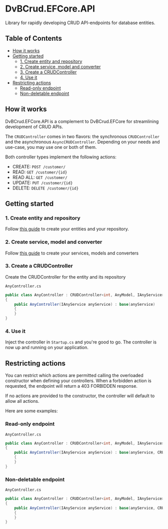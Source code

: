 ﻿# DvBCrud.EFCore.API

Library for rapidly developing CRUD API-endpoints for database entities.

## Table of Contents

- [How it works](#How-it-works)
- [Getting started](#Getting-started)
    * [1. Create entity and repository](#1.-Create-entity-and-repository)
    * [2. Create service, model and converter](#2.-Create-service,-model-and-converter)
    * [3. Create a CRUDController](#3.-Create-a-CRUDController)
    * [4. Use it](#4.-Use-it)
- [Restricting actions](#Restricting-actions)
    * [Read-only endpoint](#read-only-endpoint)
    * [Non-deletable endpoint](#non-deletable-endpoint)

## How it works

DvBCrud.EFCore.API is a complement to DvBCrud.EFCore for streamlining development of CRUD APIs.

The `CRUDController` comes in two flavors: the synchronous `CRUDController` and the asynchronous `AsyncCRUDController`.
Depending on your needs and use-case, you may use one or both of them.

Both controller types implement the following actions:
* CREATE: `POST /customer/`
* READ: `GET /customer/{id}`
* READ ALL: `GET /customer/`
* UPDATE: `PUT /customer/{id}`
* DELETE: `DELETE /customer/{id}`

## Getting started

### 1. Create entity and repository

Follow [this guide](../DvBCrud.EFCore) to create your entities and your repository.

### 2. Create service, model and converter

Follow [this guide](../DvBCrud.EFCore.Services) to create your services, models and converters

### 3. Create a CRUDController

Create the CRUDController for the entity and its repository

`AnyController.cs`
```cs
public class AnyController : CRUDController<int, AnyModel, IAnyService>, IAnyController
{
    public AnyController(IAnyService anyService) : base(anyService)
    {
    }
}
```

### 4. Use it

Inject the controller in `Startup.cs` and you're good to go. The controller is now up and running on your application.

## Restricting actions

You can restrict which actions are permitted calling the overloaded constructor when defining your controllers.
When a forbidden action is requested, the endpoint will return a 403 FORBIDDEN response.

If no actions are provided to the constructor, the controller will default to allow all actions.

Here are some examples:

### Read-only endpoint

`AnyController.cs`
```cs
public class AnyController : CRUDController<int, AnyModel, IAnyService>, IAnyController
{
    public AnyController(IAnyService anyService) : base(anyService, CRUDAction.Read)
    {
    }
}
```

### Non-deletable endpoint

`AnyController.cs`
```cs
public class AnyController : CRUDController<int, AnyModel, IAnyService>, IAnyController
{
    public AnyController(IAnyService anyService) : base(anyService, CRUDAction.Create CRUDAction.Read, CRUDAction.Update)
    {
    }
}
```
